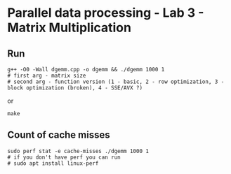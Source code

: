 # Parallel data processing - Lab 3 - Matrix Multiplication

## Run

```shell
g++ -O0 -Wall dgemm.cpp -o dgemm && ./dgemm 1000 1
# first arg - matrix size
# second arg - function version (1 - basic, 2 - row optimization, 3 - block optimization (broken), 4 - SSE/AVX ?)
```

or

```shell
make
```

## Count of cache misses

```shell
sudo perf stat -e cache-misses ./dgemm 1000 1
# if you don't have perf you can run
# sudo apt install linux-perf
```
